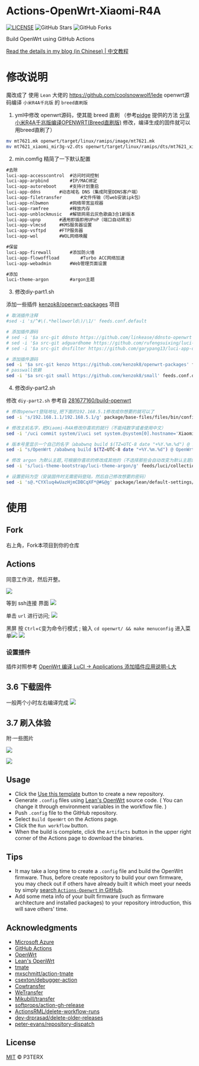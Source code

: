 # Actions-OpenWrt-Xiaomi-R4A

[![LICENSE](https://img.shields.io/github/license/mashape/apistatus.svg?style=flat-square&label=LICENSE)](https://github.com/P3TERX/Actions-OpenWrt/blob/master/LICENSE)
![GitHub Stars](https://img.shields.io/github/stars/P3TERX/Actions-OpenWrt.svg?style=flat-square&label=Stars&logo=github)
![GitHub Forks](https://img.shields.io/github/forks/P3TERX/Actions-OpenWrt.svg?style=flat-square&label=Forks&logo=github)

Build OpenWrt using GitHub Actions

[Read the details in my blog (in Chinese) | 中文教程](https://p3terx.com/archives/build-openwrt-with-github-actions.html)

# 修改说明

魔改成了
使用 `Lean` 大佬的 https://github.com/coolsnowwolf/lede openwrt源码编译 `小米R4A千兆版` 的 `breed直刷版`

1. yml中修改 openwrt源码，使其能 breed 直刷 （参考[pidge](https://www.right.com.cn/FORUM/space-uid-221258.html) 提供的方法 [分享小米R4A千兆版编译OPENWRT(Breed直刷版)](https://www.right.com.cn/FORUM/thread-4052254-1-1.html) 修改，编译生成的固件就可以用breed直刷了）
```sh
mv mt7621.mk openwrt/target/linux/ramips/image/mt7621.mk
mv mt7621_xiaomi_mir3g-v2.dts openwrt/target/linux/ramips/dts/mt7621_xiaomi_mir3g-v2.dts
```

2. min.comfig 精简了一下默认配置

```md
#去除
luci-app-accesscontrol	#访问时间控制
luci-app-arpbind		#IP/MAC绑定
luci-app-autoreboot		#支持计划重启
luci-app-ddns		#动态域名 DNS（集成阿里DDNS客户端）
luci-app-filetransfer		#文件传输（可web安装ipk包）
luci-app-nlbwmon		#网络带宽监视器
luci-app-ramfree		#释放内存
luci-app-unblockmusic	#解锁网易云灰色歌曲3合1新版本
luci-app-upnp		#通用即插即用UPnP（端口自动转发）
luci-app-vlmcsd		#KMS服务器设置
luci-app-vsftpd		#FTP服务器
luci-app-wol		#WOL网络唤醒

#保留
luci-app-firewall		#添加防火墙
luci-app-flowoffload		#Turbo ACC网络加速
luci-app-webadmin		#Web管理页面设置

#添加
luci-theme-argon		#argon主题
```

3. 修改diy-part1.sh

添加一些插件 [kenzok8/openwrt-packages](https://github.com/kenzok8/openwrt-packages) 项目

```sh
# 取消插件注释
#sed -i 's/^#\(.*helloworld\)/\1/' feeds.conf.default

# 添加插件源码
# sed -i '$a src-git ddnsto https://github.com/linkease/ddnsto-openwrt' feeds.conf.default
# sed -i '$a src-git adguardhome https://github.com/rufengsuixing/luci-app-adguardhome' feeds.conf.default
# sed -i '$a src-git dnsfilter https://github.com/garypang13/luci-app-dnsfilter' feeds.conf.default

# 添加插件源码
sed -i '$a src-git kenzo https://github.com/kenzok8/openwrt-packages' feeds.conf.default
# passwall依赖
sed -i '$a src-git small https://github.com/kenzok8/small' feeds.conf.default
```

4. 修改diy-part2.sh

修改 `diy-part2.sh` 参考自 [281677160/build-openwrt](https://github.com/281677160/build-openwrt) 

```sh
# 修改openwrt登陆地址,把下面的192.168.5.1修改成你想要的就可以了
sed -i 's/192.168.1.1/192.168.5.1/g' package/base-files/files/bin/config_generate

# 修改主机名字，把Xiaomi-R4A修改你喜欢的就行（不能纯数字或者使用中文）
sed -i '/uci commit system/i\uci set system.@system[0].hostname='Xiaomi-R4A'' package/lean/default-settings/files/zzz-default-settings

# 版本号里显示一个自己的名字（ababwnq build $(TZ=UTC-8 date "+%Y.%m.%d") @ 这些都是后增加的）
sed -i "s/OpenWrt /ababwnq build $(TZ=UTC-8 date "+%Y.%m.%d") @ OpenWrt /g" package/lean/default-settings/files/zzz-default-settings

# 修改 argon 为默认主题,可根据你喜欢的修改成其他的（不选择那些会自动改变为默认主题的主题才有效果）
sed -i 's/luci-theme-bootstrap/luci-theme-argon/g' feeds/luci/collections/luci/Makefile

# 设置密码为空（安装固件时无需密码登陆，然后自己修改想要的密码）
sed -i 's@.*CYXluq4wUazHjmCDBCqXF*@#&@g' package/lean/default-settings/files/zzz-default-settings
```
# 使用

## Fork

右上角，Fork本项目到你的仓库

## Actions

同意工作流，然后开整。

![](https://gitee.com/Unkaer/blog/raw/master/images/material/20210307205947.webp)

等到 ssh连接 界面
![](https://gitee.com/Unkaer/blog/raw/master/images/material/20210307210916.webp)

单击 `url` 进行访问;
![](https://gitee.com/Unkaer/blog/raw/master/images/material/20210307210937.webp)

黑屏 按 `Ctrl`+`C`变为命令行模式 ;
输入 `cd openwrt/ && make menuconfig` 进入菜单![](https://gitee.com/Unkaer/blog/raw/master/images/material/20210307211012.webp)
![](https://gitee.com/Unkaer/blog/raw/master/images/material/20210307211148.webp)

### 设置插件
插件对照参考 [OpenWrt 编译 LuCI -> Applications 添加插件应用说明-L大](https://www.right.com.cn/forum/thread-3682029-1-1.html)

## 3.6 下载固件
一般两个小时左右编译完成
![](https://gitee.com/Unkaer/blog/raw/master/images/material/20210307211649.webp)

## 3.7 刷入体验

附·一些图片

![](https://gitee.com/Unkaer/blog/raw/master/images/material/20210314184159.webp)

![](https://gitee.com/Unkaer/blog/raw/master/images/material/20210314184218.webp)


## Usage

- Click the [Use this template](https://github.com/P3TERX/Actions-OpenWrt/generate) button to create a new repository.
- Generate `.config` files using [Lean's OpenWrt](https://github.com/coolsnowwolf/lede) source code. ( You can change it through environment variables in the workflow file. )
- Push `.config` file to the GitHub repository.
- Select `Build OpenWrt` on the Actions page.
- Click the `Run workflow` button.
- When the build is complete, click the `Artifacts` button in the upper right corner of the Actions page to download the binaries.

## Tips

- It may take a long time to create a `.config` file and build the OpenWrt firmware. Thus, before create repository to build your own firmware, you may check out if others have already built it which meet your needs by simply [search `Actions-Openwrt` in GitHub](https://github.com/search?q=Actions-openwrt).
- Add some meta info of your built firmware (such as firmware architecture and installed packages) to your repository introduction, this will save others' time.

## Acknowledgments

- [Microsoft Azure](https://azure.microsoft.com)
- [GitHub Actions](https://github.com/features/actions)
- [OpenWrt](https://github.com/openwrt/openwrt)
- [Lean's OpenWrt](https://github.com/coolsnowwolf/lede)
- [tmate](https://github.com/tmate-io/tmate)
- [mxschmitt/action-tmate](https://github.com/mxschmitt/action-tmate)
- [csexton/debugger-action](https://github.com/csexton/debugger-action)
- [Cowtransfer](https://cowtransfer.com)
- [WeTransfer](https://wetransfer.com/)
- [Mikubill/transfer](https://github.com/Mikubill/transfer)
- [softprops/action-gh-release](https://github.com/softprops/action-gh-release)
- [ActionsRML/delete-workflow-runs](https://github.com/ActionsRML/delete-workflow-runs)
- [dev-drprasad/delete-older-releases](https://github.com/dev-drprasad/delete-older-releases)
- [peter-evans/repository-dispatch](https://github.com/peter-evans/repository-dispatch)

## License

[MIT](https://github.com/P3TERX/Actions-OpenWrt/blob/main/LICENSE) © P3TERX
